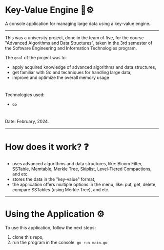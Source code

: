# Key-Value Engine 🔑⚙️

A console application for managing large data using a key-value engine.

---

This was a university project, done in the team of five, for the course "Advanced Algorithms and Data Structures", taken in the 3rd semester of the Software Engineering and Information Technologies program.

The ``goal`` of the project was to:
- apply acquired knowledge of advanced algorithms and data structures,
- get familiar with Go and techniques for handling large data,
- improve and optimize the overall memory usage
#
Technologies used: 
- ``Go``
#
Date: February, 2024.

---

# How does it work? ❓
- uses advanced algorithms and data structures, like: Bloom Filter, SSTable, Memtable, Merkle Tree, Skiplist, Level-Tiered Compactions, and etc.
- stores the data in the "key-value" format,
- the application offers multiple options in the menu, like: put, get, delete, compare SSTables (using Merkle Tree), and etc.

---

# Using the Application ⚙️

To use this application, follow the next steps:
1) clone this repo,
2) run the program in the console: ``go run main.go``

